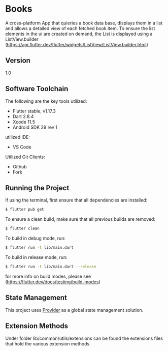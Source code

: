 # Books

 A cross-platform App that quieries a book data base, displays them in a list and allows a detailed view of each fetched book item.
 To ensure the list elements in the ui are created on demand, the List is displayed using a ListView.builder (https://api.flutter.dev/flutter/widgets/ListView/ListView.builder.html)

## Version
1.0

## Software Toolchain

The following are the key tools utilized: 

- Flutter stable, v1.17.3
- Dart 2.8.4
- Xcode 11.5
- Android SDK 29 rev 1

 utilized IDE:
- VS Code

Utilized Git Clients:
- Github
- Fork

## Running the Project

If using the terminal, first ensure that all dependencies are installed:

```sh
$ flutter pub get
```

To ensure a clean build, make sure that all previous builds are removed:

```sh
$ flutter clean
```

To build in debug mode,  run:

```sh
$ flutter run -t lib/main.dart
```

To build in release mode,  run:

```sh
$ flutter run -t lib/main.dart --release
```

for more info on build modes, please see (https://flutter.dev/docs/testing/build-modes)



## State Management

This project uses [Provider](https://pub.dev/packages/provider) as a global state management solution.
 
## Extension Methods 
 
 Under folder lib/common/utils/extensions can be found the extensions files
 that hold the various extension methods.
 
